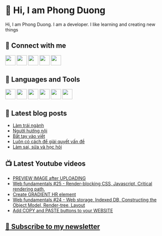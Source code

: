 # 👋 Hi, I am Phong Duong

Hi, I am Phong Duong. I am a developer. I like learning and creating new things

## 🔗 Connect with me
[<img height="32" width="32" src="https://cdn.jsdelivr.net/npm/simple-icons@v3/icons/youtube.svg" />](https://www.youtube.com/channel/UCXykqt3V2-9bYXKWZRcH0rA)
[<img height="32" width="32" src="https://cdn.jsdelivr.net/npm/simple-icons@v3/icons/instagram.svg" />](https://www.instagram.com/phongduonglh)
[<img height="32" width="32" src="https://cdn.jsdelivr.net/npm/simple-icons@v3/icons/twitter.svg" />](https://twitter.com/phongduonglh)
[<img height="32" width="32" src="https://cdn.jsdelivr.net/npm/simple-icons@v3/icons/facebook.svg" />](https://www.facebook.com/phongduonglh)
[<img height="32" width="32" src="https://cdn.jsdelivr.net/npm/simple-icons@v3/icons/linkedin.svg" />](https://www.linkedin.com/in/phongduonglh)

## 🧰 Languages and Tools

[<img height="32" width="32" src="https://cdn.jsdelivr.net/npm/simple-icons@v3/icons/javascript.svg" />](javascript)
[<img height="32" width="32" src="https://cdn.jsdelivr.net/npm/simple-icons@v3/icons/html5.svg" />](html5)
[<img height="32" width="32" src="https://cdn.jsdelivr.net/npm/simple-icons@v3/icons/css3.svg" />](css3)
[<img height="32" width="32" src="https://cdn.jsdelivr.net/npm/simple-icons@v3/icons/node-dot-js.svg" />](nodejs)
[<img height="32" width="32" src="https://cdn.jsdelivr.net/npm/simple-icons@v3/icons/react.svg" />](react)
[<img height="32" width="32" src="https://cdn.jsdelivr.net/npm/simple-icons@v3/icons/vue-dot-js.svg" />](vue)

## 📝 Latest blog posts

<!-- BLOG-POST-LIST:START -->
- [Làm trái ngành](https://phongduong.dev/blog/2021/04/lam-trai-nganh/)
- [Người hướng nội](https://phongduong.dev/blog/2021/04/nguoi-huong-noi/)
- [Bắt tay vào viết](https://phongduong.dev/blog/2021/04/bat-tay-vao-viet/)
- [Luôn có cách để giải quyết vấn đề](https://phongduong.dev/blog/2021/04/luon-co-cach-de-giai-quyet-van-de/)
- [Làm sai, sửa và học hỏi](https://phongduong.dev/blog/2021/04/lam-sai-sua-va-hoc-hoi/)
<!-- BLOG-POST-LIST:END -->

## 📺 Latest Youtube videos

<!-- YOUTUBE-VIDEO-LIST:START -->
- [PREVIEW IMAGE after UPLOADING](https://www.youtube.com/watch?v=JaKv4g-hsVA)
- [Web fundamentals #25 - Render-blocking CSS, Javascript, Critical rendering path,](https://www.youtube.com/watch?v=G35oocl5a-A)
- [Create GRADIENT HR element](https://www.youtube.com/watch?v=_6-J-8qCQRY)
- [Web fundamentals #24 - Web storage, Indexed DB, Constructing the Object Model, Render-tree, Layout](https://www.youtube.com/watch?v=zOqmXYcc8Mw)
- [Add COPY and PASTE buttons to your WEBSITE](https://www.youtube.com/watch?v=Uy63Lk6jC6s)
<!-- YOUTUBE-VIDEO-LIST:END -->

## [💌 Subscribe to my newsletter](https://koogio.substack.com/)
